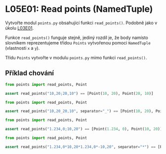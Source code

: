 # L05E01: Read points (NamedTuple)
Vytvořte modul `points.py` obsahující funkci `read_points()`. Podobně jako v úkolu [L03E01](https://github.com/kmi-jp/template-L03E01).

Funkce `read_points()` funguje stejně, jediný rozdíl je, že body namísto slovníkem reprezentujeme třídou `Points` vytvořenou pomoci `NamedTuple` (vlastnosti `x` a `y`).

Třídu `Points` vytvořte v modulu `points.py` mimo funkci `read_points()`.

## Příklad chování
```python
from points import read_points, Point

assert read_points("10,20;20,10") == [Point(10, 20), Point(20, 10)]
```

```python
from points import read_points, Point

assert read_points("10,20_20,10", separator="_") == [Point(10, 20), Point(20, 10)]
```

```python
from points import read_points, Point

assert read_points("1.234,0;10,20") == [Point(1.234, 0), Point(10, 20)]
```

```python
from points import read_points, Point

assert read_points("1.234,0*10,20*1.234,0*-10,20", separator="*") == [Point(1.234, 0), Point(10, 20), Point(1.234, 0), Point(10, 20)]
```